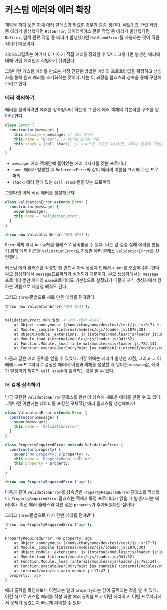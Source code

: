 # 커스텀 에러와 에러 확장

개발을 하다 보면 자체 에러 클래스가 필요한 경우가 종종 생긴다. 네트워크 관련 작업 중 에러가 발생했다면 `HttpError`, 데이터베이스 관련 작업 중 에러가 발생했다면 `DbError`, 검색 관련 작업 중 에러가 발생했다면 `NotFoundError`를 사용하는 것이 직관적이기 때문이다.

자바스크립트는 여기서 더 나아가 직접 에러를 정의할 수 있다. 그렇다면 발생한 에러에 대해 어떤 에러인지 식별하기 쉬워진다.

그렇다면 커스텀 에러를 만드는 가장 간단한 방법은 에러의 프로토타입을 확장하고 생성자를 통해 원래 에러를 초기화하는 것이다. 나는 이 과정을 클래스와 상속을 통해 구현해보려고 한다.

### 에러 정의하기

에러를 정의하려면 에러를 상속받아야 하는데 그 전에 에러 객체의 기본적인 구조를 알아야 한다.

```jsx
class Error {
  constructor(message) {
    this.message = message; // 에러 메시지
    this.name = "Error"; // 에러로 표시될 이름
    this.stack = [call stack]; // stack은 표준은 아니지만, 대다수 환경이 지원함
  }
}
```

- `message`: 에러 객체안에 들어있는 에러 메시지를 갖는 프로퍼티
- `name`: 에러가 발생할 때 `ReferenceError`와 같이 에러의 이름을 표시해 주는 프로퍼티
- `stack`: 에러 전에 있는 `call stack`들을 갖는 프로퍼티

그렇다면 이제 직접 에러를 생성해보자!

```jsx
class ValidationError extends Error {
  constructor(message) {
    super(message);
    this.name = 'ValidationError';
  }
}

throw new ValidationError('에러 발생!');
```

`Error`객체 역시 `Array`처럼 클래스로 상속받을 수 있다. 나는 값 검증 실패 에러를 만들기 위해 에러 이름을 `ValidationError`로 지정한 에러 클래스 `ValidationError`를 선언했다.  

커스텀 에러 클래스를 작성할 땐 반드시 자식 생성자 안에서 `super`를 호출해 줘야 한다. 부모 생성자에서 `message`프로퍼티가 설정되기 때문이다. 부모 생성자에서는 `message`프로퍼티 뿐만 아니라 `name`프로퍼티도 기본값으로 설정되기 때문에 자식 생성자에서 원하는 이름으로 재설정 해줘도 된다.

그리고 `throw`문법으로 새로 만든 에러를 던져봤다.

```bash
throw new ValidationError('에러 발생!');
^

ValidationError: 에러 발생! # 에러 네임과 메시지
    at Object.<anonymous> (/home/chanyeong/dev/test/test/js.js:8:7) # call stack
    at Module._compile (internal/modules/cjs/loader.js:1076:30)
    at Object.Module._extensions..js (internal/modules/cjs/loader.js:1097:10)
    at Module.load (internal/modules/cjs/loader.js:941:32)
    at Function.Module._load (internal/modules/cjs/loader.js:782:14)
    at Function.executeUserEntryPoint [as runMain] (internal/modules/run_main.js:72:12)
```

다음과 같은 에러 출력을 얻을 수 있었다. 가장 위에는 에러가 발생한 지점, 그리고 그 아래에 `name`프로퍼티로 설정한 에러의 이름과 객체를 생성할 때 넣어준 `message`값, 에러가 발생하기 까지의 `call stack`이 출력되는 것을 알 수 있다.

### 더 깊게 상속하기

방금 구현한 `ValidationError`클래스를 한번 더 상속해 새로운 에러를 만들 수 도 있다. 그렇다면 이번에는 데이터를 포함한 구체적인 에러 클래스를 생성해보자!

```jsx
class ValidationError extends Error {
  constructor(message) {
    super(message);
    this.name = 'ValidationError';
  }
}

class PropertyRequiredError extends ValidationError {
  constructor(property) {
    super(`No property: ${property}`);
    this.name = 'PropertyRequiredError';
    this.property = property;
  }
}

throw new PropertyRequiredError('age');
```

다음과 같이 `ValidationError`를 상속받은 `PropertyRequiredError`클래스를 작성했다. `PropertyRequiredError`클래스는 객체에 특정 프로퍼티가 없을 때 발생시키는 에러이다. 이전 에러 클래스와 다른 점은 `property`가 추가되었다는 점이다.

그리고 `throw`문법으로 다시 한번 에러를 던져봤다.

```bash
throw new PropertyRequiredError('age');
^

PropertyRequiredError: No property: age
    at Object.<anonymous> (/home/chanyeong/dev/test/test/js.js:17:7)
    at Module._compile (internal/modules/cjs/loader.js:1076:30)
    at Object.Module._extensions..js (internal/modules/cjs/loader.js:1097:10)
    at Module.load (internal/modules/cjs/loader.js:941:32)
    at Function.Module._load (internal/modules/cjs/loader.js:782:14)
    at Function.executeUserEntryPoint [as runMain] (internal/modules/run_main.js:72:12)
    at internal/main/run_main_module.js:17:47 {
  property: 'age'
}
```

에러 출력을 확인해보니 이전과는 달리 `property`라는 값이 출력되는 것을 알 수 있다. 이런 식으로 커스텀 에러를 작성 하면 에러 출력을 보고 어떤 에러이고, 어떤 프로퍼티에서 문제가 생겼는지 빠르게 파악할 수 있다.